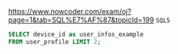 https://www.nowcoder.com/exam/oj?page=1&tab=SQL%E7%AF%87&topicId=199
`SQL5`

```SQL
SELECT device_id as user_infos_example
FROM user_profile LIMIT 2;
```
